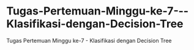 # Tugas-Pertemuan-Minggu-ke-7---Klasifikasi-dengan-Decision-Tree
Tugas Pertemuan Minggu ke-7 - Klasifikasi dengan Decision Tree
